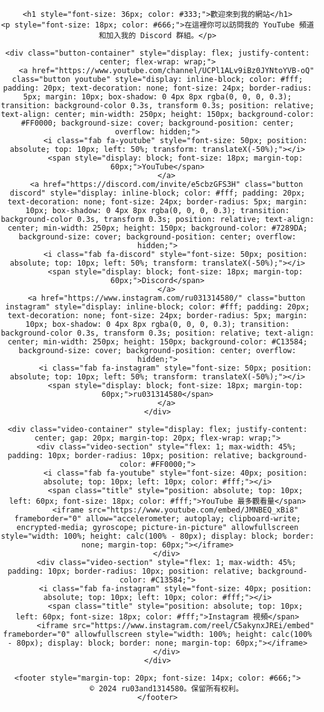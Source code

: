 <!DOCTYPE html>
<html lang="zh">
<head>
    <meta charset="UTF-8">
    <meta name="viewport" content="width=device-width, initial-scale=1.0">
    <title>我的 YouTube 和 Discord</title>
    <link rel="stylesheet" href="https://cdnjs.cloudflare.com/ajax/libs/font-awesome/6.0.0-beta3/css/all.min.css">
</head>
<body style="margin: 0; padding: 0; background-image: url('https://lh3.googleusercontent.com/drive-viewer/AKGpihb_12-nCE4alfZCi4zr8s7ThfOtYAXws4oeL220b5jPBar56cG20MY7NlknwrVY4aFOwWlXcV0TZGOV6jTulQnhFTiTPkqZrJQ=w1366-h641-rw-v1'); background-size: cover; background-position: center; background-repeat: no-repeat; text-align: center; display: flex; flex-direction: column; justify-content: center; align-items: center; height: 100vh;">

    <h1 style="font-size: 36px; color: #333;">歡迎來到我的網站</h1>
    <p style="font-size: 18px; color: #666;">在這裡你可以訪問我的 YouTube 頻道和加入我的 Discord 群組。</p>

    <div class="button-container" style="display: flex; justify-content: center; flex-wrap: wrap;">
        <a href="https://www.youtube.com/channel/UCPl1ALv9iBz0JYNtoYVB-oQ" class="button youtube" style="display: inline-block; color: #fff; padding: 20px; text-decoration: none; font-size: 24px; border-radius: 5px; margin: 10px; box-shadow: 0 4px 8px rgba(0, 0, 0, 0.3); transition: background-color 0.3s, transform 0.3s; position: relative; text-align: center; min-width: 250px; height: 150px; background-color: #FF0000; background-size: cover; background-position: center; overflow: hidden;">
            <i class="fab fa-youtube" style="font-size: 50px; position: absolute; top: 10px; left: 50%; transform: translateX(-50%);"></i>
            <span style="display: block; font-size: 18px; margin-top: 60px;">YouTube</span>
        </a>
        <a href="https://discord.com/invite/e5cbzGFS3H" class="button discord" style="display: inline-block; color: #fff; padding: 20px; text-decoration: none; font-size: 24px; border-radius: 5px; margin: 10px; box-shadow: 0 4px 8px rgba(0, 0, 0, 0.3); transition: background-color 0.3s, transform 0.3s; position: relative; text-align: center; min-width: 250px; height: 150px; background-color: #7289DA; background-size: cover; background-position: center; overflow: hidden;">
            <i class="fab fa-discord" style="font-size: 50px; position: absolute; top: 10px; left: 50%; transform: translateX(-50%);"></i>
            <span style="display: block; font-size: 18px; margin-top: 60px;">Discord</span>
        </a>
        <a href="https://www.instagram.com/ru031314580/" class="button instagram" style="display: inline-block; color: #fff; padding: 20px; text-decoration: none; font-size: 24px; border-radius: 5px; margin: 10px; box-shadow: 0 4px 8px rgba(0, 0, 0, 0.3); transition: background-color 0.3s, transform 0.3s; position: relative; text-align: center; min-width: 250px; height: 150px; background-color: #C13584; background-size: cover; background-position: center; overflow: hidden;">
            <i class="fab fa-instagram" style="font-size: 50px; position: absolute; top: 10px; left: 50%; transform: translateX(-50%);"></i>
            <span style="display: block; font-size: 18px; margin-top: 60px;">ru031314580</span>
        </a>
    </div>

    <div class="video-container" style="display: flex; justify-content: center; gap: 20px; margin-top: 20px; flex-wrap: wrap;">
        <div class="video-section" style="flex: 1; max-width: 45%; padding: 10px; border-radius: 10px; position: relative; background-color: #FF0000;">
            <i class="fab fa-youtube" style="font-size: 40px; position: absolute; top: 10px; left: 10px; color: #fff;"></i>
            <span class="title" style="position: absolute; top: 10px; left: 60px; font-size: 18px; color: #fff;">YouTube 最多觀看量</span>
            <iframe src="https://www.youtube.com/embed/JMNBEQ_xBi8" frameborder="0" allow="accelerometer; autoplay; clipboard-write; encrypted-media; gyroscope; picture-in-picture" allowfullscreen style="width: 100%; height: calc(100% - 80px); display: block; border: none; margin-top: 60px;"></iframe>
        </div>
        <div class="video-section" style="flex: 1; max-width: 45%; padding: 10px; border-radius: 10px; position: relative; background-color: #C13584;">
            <i class="fab fa-instagram" style="font-size: 40px; position: absolute; top: 10px; left: 10px; color: #fff;"></i>
            <span class="title" style="position: absolute; top: 10px; left: 60px; font-size: 18px; color: #fff;">Instagram 視頻</span>
            <iframe src="https://www.instagram.com/reel/C5akynxJREi/embed" frameborder="0" allowfullscreen style="width: 100%; height: calc(100% - 80px); display: block; border: none; margin-top: 60px;"></iframe>
        </div>
    </div>

    <footer style="margin-top: 20px; font-size: 14px; color: #666;">
        © 2024 ru03and1314580。保留所有权利。
    </footer>

</body>
</html>
